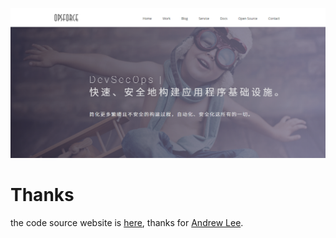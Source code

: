 ![screenshot](screenshots/snipaste_20170514_105736.png "Description goes here")

# Thanks
the code source website is [here](https://github.com/luminousrubyist/airspace-jekyll), thanks for [Andrew Lee](https://github.com/luminousrubyist).
